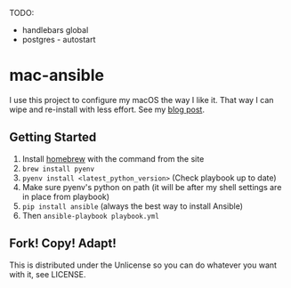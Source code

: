TODO:
- handlebars global
- postgres - autostart

mac-ansible
===========

I use this project to configure my macOS the way I like it. That way I can wipe
and re-install with less effort. See my
[blog post](https://adamj.eu/tech/2019/03/20/how-i-provision-my-macbook-with-ansible/).

Getting Started
---------------

1. Install [homebrew](http://brew.sh/) with the command from the site
2. `brew install pyenv`
3. `pyenv install <latest_python_version>` (Check playbook up to date)
4. Make sure pyenv's python on path (it will be after my shell settings are in place from playbook)
5. `pip install ansible` (always the best way to install Ansible)
6. Then `ansible-playbook playbook.yml`

Fork! Copy! Adapt!
------------------

This is distributed under the Unlicense so you can do whatever you want with
it, see LICENSE.
